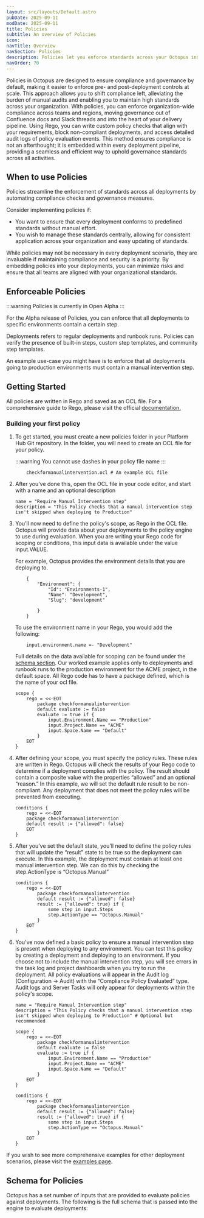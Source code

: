 ```yaml
---
layout: src/layouts/Default.astro
pubDate: 2025-09-11
modDate: 2025-09-11
title: Policies
subtitle: An overview of Policies
icon: 
navTitle: Overview
navSection: Policies
description: Policies let you enforce standards across your Octopus instance with ease. 
navOrder: 70
---
```


Policies in Octopus are designed to ensure compliance and governance by default, making it easier to enforce pre- and post-deployment controls at scale. This approach allows you to shift compliance left, alleviating the burden of manual audits and enabling you to maintain high standards across your organization. With policies, you can enforce organization-wide compliance across teams and regions, moving governance out of Confluence docs and Slack threads and into the heart of your delivery pipeline. Using Rego, you can write custom policy checks that align with your requirements, block non-compliant deployments, and access detailed audit logs of policy evaluation events. This method ensures compliance is not an afterthought; it is embedded within every deployment pipeline, providing a seamless and efficient way to uphold governance standards across all activities.

## When to use Policies

Policies streamline the enforcement of standards across all deployments by automating compliance checks and governance measures.

Consider implementing policies if:

- You want to ensure that every deployment conforms to predefined standards without manual effort.
- You wish to manage these standards centrally, allowing for consistent application across your organization and easy updating of standards.

While policies may not be necessary in every deployment scenario, they are invaluable if maintaining compliance and security is a priority. By embedding policies into your deployments, you can minimize risks and ensure that all teams are aligned with your organizational standards.

## Enforceable Policies

:::warning Policies is currently in Open Alpha
:::

For the Alpha release of Policies, you can enforce that all deployments to specific environments contain a certain step.

Deployments refers to regular deployments and runbook runs. Policies can verify the presence of built-in steps, custom step templates, and community step templates.

An example use-case you might have is to enforce that all deployments going to production environments must contain a manual intervention step.

## Getting Started

All policies are written in Rego and saved as an OCL file. For a comprehensive guide to Rego, please visit the official [documentation.](https://www.openpolicyagent.org/docs/policy-language)

### Building your first policy

1. To get started, you must create a new policies folder in your Platform Hub Git repository. In the folder, you will need to create an OCL file for your policy.

    :::warning You cannot use dashes in your policy file name :::

    ```plaintext
        checkformanualintervention.ocl # An example OCL file
    ```

2. After you’ve done this, open the OCL file in your code editor, and start with a name and an optional description

    ```plaintext
    name = "Require Manual Intervention step"
    description = "This Policy checks that a manual intervention step isn't skipped when deploying to Production"
    ```

3. You’ll now need to define the policy's scope, as Rego in the OCL file. Octopus will provide data about your deployments to the policy engine to use during evaluation. When you are writing your Rego code for scoping or conditions, this input data is available under the value input.VALUE.

    For example, Octopus provides the environment details that you are deploying to.

    ```plaintext
        {
            "Environment": {
                "Id": "Environments-1",
                "Name": "Development",
                "Slug": "development"

            }
        }
     ```

    To use the environment name in your Rego, you would add the following:

    ```plaintext
        input.environment.name =- "Development"
    ```

    Full details on the data available for scoping can be found under the [schema section](#schema-for-policies).
    Our worked example applies only to deployments and runbook runs to the production environment for the ACME project, in the default space. All Rego code has to have a package defined, which is the name of your ocl file.

    ```plaintext
    scope {
        rego = <<-EOT
            package checkformanualintervention 
            default evaluate := false
            evaluate := true if {
                input.Environment.Name == "Production"
                input.Project.Name == "ACME"
                input.Space.Name == "Default"
            }
        EOT
    }
    ```

4. After defining your scope, you must specify the policy rules. These rules are written in Rego. Octopus will check the results of your Rego code to determine if a deployment complies with the policy. The result should contain a composite value with the properties “allowed” and an optional “reason.” In this example, we will set the default rule result to be non-compliant. Any deployment that does not meet the policy rules will be prevented from executing.

    ```plaintext
    conditions {
        rego = <<-EOT
        package checkformanualintervention
        default result := {"allowed": false}
        EOT
    }

    ```

5. After you’ve set the default state, you’ll need to define the policy rules that will update the “result” state to be true so the deployment can execute. In this example, the deployment must contain at least one manual intervention step. We can do this by checking the step.ActionType is “Octopus.Manual”

    ```plaintext
    conditions {
        rego = <<-EOT
            package checkformanualintervention
            default result := {"allowed": false}
            result := {"allowed": true} if {
                some step in input.Steps
                step.ActionType == "Octopus.Manual"
            }
        EOT
    }
    ```

6. You’ve now defined a basic policy to ensure a manual intervention step is present when deploying to any environment. You can test this policy by creating a deployment and deploying to an environment. If you choose not to include the manual intervention step, you will see errors in the task log and project dashboards when you try to run the deployment. All policy evaluations will appear in the Audit log (Configuration → Audit) with the “Compliance Policy Evaluated” type. Audit logs and Server Tasks will only appear for deployments within the policy's scope.

    ```plaintext
    name = "Require Manual Intervention step" 
    description = "This Policy checks that a manual intervention step isn't skipped when deploying to Production" # Optional but recommended 

    scope {
        rego = <<-EOT
            package checkformanualintervention 
            default evaluate := false
            evaluate := true if {
                input.Environment.Name == "Production"
                input.Project.Name == "ACME"
                input.Space.Name == "Default"
            }
        EOT
    } 

    conditions {
        rego = <<-EOT
            package checkformanualintervention
            default result := {"allowed": false}
            result := {"allowed": true} if {
                some step in input.Steps
                step.ActionType == "Octopus.Manual"
            }
        EOT
    }
    ```

If you wish to see more comprehensive examples for other deployment scenarios, please visit the [examples page](src/pages/docs/platform-engineering/policies/examples.md).

## Schema for Policies

Octopus has a set number of inputs that are provided to evaluate policies against deployments. The following is the full schema that is passed into the engine to evaluate deployments:
